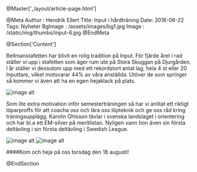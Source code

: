 @Master['_layout/article-page.html']

@Meta
Author : Hendrik Ellert
Title: Input i hårdträning
Date: 2016-06-22
Tags: Nyheter
BgImage : /assets/images/bg1.jpg
Image : /static/img/thumbs/input-6.jpg
@EndMeta

@Section['Content']

Bellmanstafetten har blivit en rolig tradition på Input. För fjärde året i rad ställer vi upp i stafetten som äger rum ute på Stora Skuggan på Djurgården.
I år ställer vi dessutom upp med ett rekordstort antal lag, hela 4 st eller 20 Inputtare, vilket motsvarar 44% av våra anställda. Utöver de som springer så kommer vi även att ha en egen hejaklack på plats.

![image alt](/static/img/nyheter/Teknik.jpg)

Som lite extra motivation inför semesterträningen så har vi anlitat ett riktigt löparproffs för att coacha oss och lära oss löpteknik och ge oss råd kring träningsupplägg.
Karolin Ohlsson tävlar i svenska landslaget i orientering och har bl.a ett EM-silver på meritlistan. Nyligen vann hon även sin första deltävling i sin första deltävling i Swedish League.

![image alt](/static/img/nyheter/Hoppsa.jpg)       ![image alt](/static/img/nyheter/Hendrik.jpg)

####Kom och heja på oss torsdag den 18 augusti!

@EndSection
